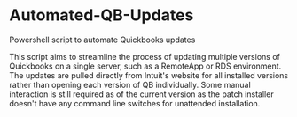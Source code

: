 # Automated-QB-Updates
Powershell script to automate Quickbooks updates

This script aims to streamline the process of updating multiple versions of Quickbooks on a single server, such as a RemoteApp or RDS environment. The updates are pulled directly from Intuit's website for all installed versions rather than opening each version of QB individually. Some manual interaction is still required as of the current version as the patch installer doesn't have any command line switches for unattended installation. 
